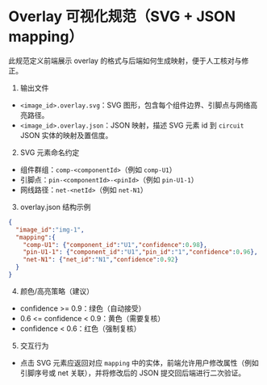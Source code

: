 # Overlay 可视化规范（SVG + JSON mapping）

此规范定义前端展示 overlay 的格式与后端如何生成映射，便于人工核对与修正。

1. 输出文件

- `<image_id>.overlay.svg`：SVG 图形，包含每个组件边界、引脚点与网络高亮路径。
- `<image_id>.overlay.json`：JSON 映射，描述 SVG 元素 id 到 `circuit` JSON 实体的映射及置信度。

2. SVG 元素命名约定

- 组件群组：`comp-<componentId>`（例如 `comp-U1`）
- 引脚点：`pin-<componentId>-<pinId>`（例如 `pin-U1-1`）
- 网线路径：`net-<netId>`（例如 `net-N1`）

3. overlay.json 结构示例

```json
{
  "image_id":"img-1",
  "mapping":{
    "comp-U1": {"component_id":"U1","confidence":0.98},
    "pin-U1-1": {"component_id":"U1","pin_id":"1","confidence":0.96},
    "net-N1": {"net_id":"N1","confidence":0.92}
  }
}
```

4. 颜色/高亮策略（建议）

- confidence >= 0.9：绿色（自动接受）
- 0.6 <= confidence < 0.9：黄色（需要复核）
- confidence < 0.6：红色（强制复核）

5. 交互行为

- 点击 SVG 元素应返回对应 `mapping` 中的实体，前端允许用户修改属性（例如引脚序号或 net 关联），并将修改后的 JSON 提交回后端进行二次验证。


